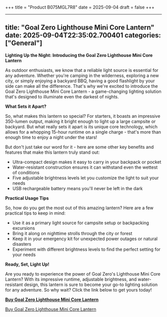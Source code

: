 +++
title = "Product B075MGL7R8"
date = 2025-09-04
draft = false
+++

---
title: "Goal Zero Lighthouse Mini Core Lantern"
date: 2025-09-04T22:35:02.700401
categories: ["General"]
---
**Lighting Up the Night: Introducing the Goal Zero Lighthouse Mini Core Lantern**

As outdoor enthusiasts, we know that a reliable light source is essential for any adventure. Whether you're camping in the wilderness, exploring a new city, or simply enjoying a backyard BBQ, having a good flashlight by your side can make all the difference. That's why we're excited to introduce the Goal Zero Lighthouse Mini Core Lantern - a game-changing lighting solution that's designed to illuminate even the darkest of nights.

**What Sets it Apart?**

So, what makes this lantern so special? For starters, it boasts an impressive 350-lumen output, making it bright enough to light up a large campsite or backyard. But what really sets it apart is its unique core technology, which allows for a whopping 15-hour runtime on a single charge - that's more than enough time to enjoy a night under the stars!

But don't just take our word for it - here are some other key benefits and features that make this lantern truly stand out:

* Ultra-compact design makes it easy to carry in your backpack or pocket
* Water-resistant construction ensures it can withstand even the wettest of conditions
* Five adjustable brightness levels let you customize the light to suit your needs
* USB rechargeable battery means you'll never be left in the dark

**Practical Usage Tips**

So, how do you get the most out of this amazing lantern? Here are a few practical tips to keep in mind:

* Use it as a primary light source for campsite setup or backpacking excursions
* Bring it along on nighttime strolls through the city or forest
* Keep it in your emergency kit for unexpected power outages or natural disasters
* Experiment with different brightness levels to find the perfect setting for your needs

**Ready, Set, Light Up!**

Are you ready to experience the power of Goal Zero's Lighthouse Mini Core Lantern? With its impressive runtime, adjustable brightness, and water-resistant design, this lantern is sure to become your go-to lighting solution for any adventure. So why wait? Click the link below to get yours today!

**[Buy Goal Zero Lighthouse Mini Core Lantern](https://www.amazon.com/dp/B075MGL7R8)**

[Buy Goal Zero Lighthouse Mini Core Lantern](https://www.amazon.com/dp/B075MGL7R8)
